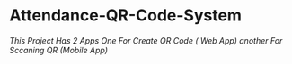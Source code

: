 # Attendance-QR-Code-System
###### This Project Has 2 Apps One For Create QR Code ( Web App) another For Sccaning QR (Mobile App) 

